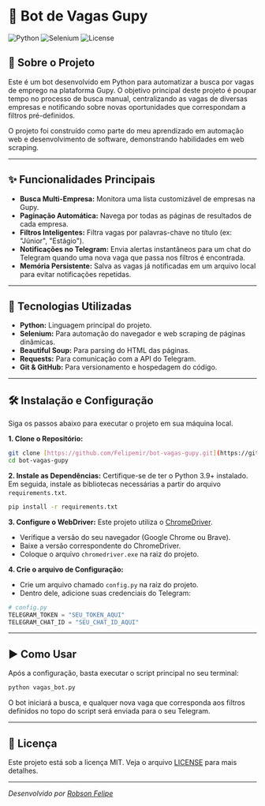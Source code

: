 # 🤖 Bot de Vagas Gupy

![Python](https://img.shields.io/badge/Python-3.9%2B-blue?style=for-the-badge&logo=python)
![Selenium](https://img.shields.io/badge/Selenium-4.0%2B-green?style=for-the-badge&logo=selenium)
![License](https://img.shields.io/badge/License-MIT-yellow.svg?style=for-the-badge)

## 📖 Sobre o Projeto

Este é um bot desenvolvido em Python para automatizar a busca por vagas de emprego na plataforma Gupy. O objetivo principal deste projeto é poupar tempo no processo de busca manual, centralizando as vagas de diversas empresas e notificando sobre novas oportunidades que correspondam a filtros pré-definidos.

O projeto foi construído como parte do meu aprendizado em automação web e desenvolvimento de software, demonstrando habilidades em web scraping.

---

## ✨ Funcionalidades Principais

-   **Busca Multi-Empresa:** Monitora uma lista customizável de empresas na Gupy.
-   **Paginação Automática:** Navega por todas as páginas de resultados de cada empresa.
-   **Filtros Inteligentes:** Filtra vagas por palavras-chave no título (ex: "Júnior", "Estágio").
-   **Notificações no Telegram:** Envia alertas instantâneos para um chat do Telegram quando uma nova vaga que passa nos filtros é encontrada.
-   **Memória Persistente:** Salva as vagas já notificadas em um arquivo local para evitar notificações repetidas.

---

## 🚀 Tecnologias Utilizadas

-   **Python:** Linguagem principal do projeto.
-   **Selenium:** Para automação do navegador e web scraping de páginas dinâmicas.
-   **Beautiful Soup:** Para parsing do HTML das páginas.
-   **Requests:** Para comunicação com a API do Telegram.
-   **Git & GitHub:** Para versionamento e hospedagem do código.

---

## 🛠️ Instalação e Configuração

Siga os passos abaixo para executar o projeto em sua máquina local.

**1. Clone o Repositório:**
```bash
git clone [https://github.com/Felipemir/bot-vagas-gupy.git](https://github.com/Felipemir/bot-vagas-gupy.git)
cd bot-vagas-gupy
```

**2. Instale as Dependências:**
Certifique-se de ter o Python 3.9+ instalado. Em seguida, instale as bibliotecas necessárias a partir do arquivo `requirements.txt`.
```bash
pip install -r requirements.txt
```

**3. Configure o WebDriver:**
Este projeto utiliza o [ChromeDriver](https://googlechromelabs.github.io/chrome-for-testing/).
-   Verifique a versão do seu navegador (Google Chrome ou Brave).
-   Baixe a versão correspondente do ChromeDriver.
-   Coloque o arquivo `chromedriver.exe` na raiz do projeto.

**4. Crie o arquivo de Configuração:**
-   Crie um arquivo chamado `config.py` na raiz do projeto.
-   Dentro dele, adicione suas credenciais do Telegram:
```python
# config.py
TELEGRAM_TOKEN = "SEU_TOKEN_AQUI"
TELEGRAM_CHAT_ID = "SEU_CHAT_ID_AQUI"
```

---

## ▶️ Como Usar

Após a configuração, basta executar o script principal no seu terminal:

```bash
python vagas_bot.py
```

O bot iniciará a busca, e qualquer nova vaga que corresponda aos filtros definidos no topo do script será enviada para o seu Telegram.

---

## 📝 Licença

Este projeto está sob a licença MIT. Veja o arquivo [LICENSE](LICENSE) para mais detalhes.

---

_Desenvolvido por [Robson Felipe](https://github.com/Felipemir)_